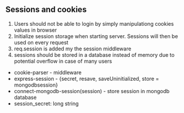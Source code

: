 ## Sessions and cookies

1. Users should not be able to login by simply manipulationg cookies values in browser
2. Initialize session storage when starting server. Sessions will then be used on every request
3. req.session is added my the session middleware
4. sessions should be stored in a database instead of memory due to potential overflow in case of many users


- cookie-parser - middleware
- express-session - {secret, resave, saveUninitialized, store = mongodbsession}
- connect-mongodb-session(session) - store session in mongodb database
- session_secret: long string
